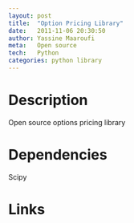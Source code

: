 ```yaml
---
layout: post
title:  "Option Pricing Library"
date:   2011-11-06 20:30:50
author: Yassine Maaroufi
meta:   Open source
tech:	Python
categories: python library
---
```

# Description
Open source options pricing library

# Dependencies
Scipy

# Links
[Github]:      https://github.com/yassinemaaroufi/MibianLib
[Live Site]:   https://code.mibian.net
